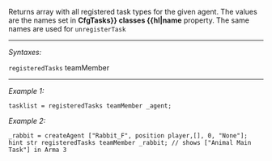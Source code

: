 Returns array with all registered task types for the given agent. The values are the names set in **CfgTasks}} classes {{hl|name** property. The same names are used for `unregisterTask`


---
*Syntaxes:*

`registeredTasks` teamMember

---
*Example 1:*

```sqf
tasklist = registeredTasks teamMember _agent;
```

*Example 2:*

```sqf
_rabbit = createAgent ["Rabbit_F", position player,[], 0, "None"];
hint str registeredTasks teamMember _rabbit; // shows ["Animal Main Task"] in Arma 3
```